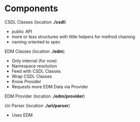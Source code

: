 

# Components
 
CSDL Classes (location **./csdl**)

* public API
* more or less structures with little helpers for method chaining
* naming oriented to spec 


EDM Classes (location **./edm**)

* Only internal (for now)
* Namespace resolution
* Feed with CSDL Classes
* Wrap CSDL Classes
* Know Provider
* Requests more EDM Data via Provider
 
EDM Provider (location **./edm/provider**)

Uri Parser  (location **./uri/parser**)

* Uses EDM

  
  
